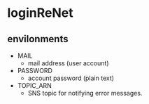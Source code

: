 # loginReNet

## envilonments

- MAIL
    - mail address (user account)
- PASSWORD
    - account password (plain text)
- TOPIC_ARN
    - SNS topic for notifying error messages.
